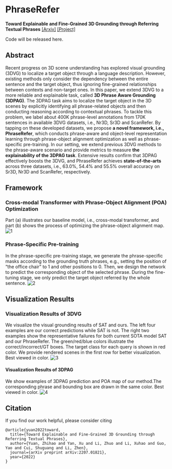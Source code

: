 # PhraseRefer

**Toward Explainable and Fine-Grained 3D Grounding through Referring Textual Phrases** [[Arxiv]](https://arxiv.org/abs/2207.01821) [[Project]](https://yanx27.github.io/phraserefer/)

Code will be released here.

## Abstract
Recent progress on 3D scene understanding has explored visual grounding (3DVG) to localize a target object through a language description. However, existing methods only consider the dependency between the entire sentence and the target object, thus ignoring fine-grained relationships between contexts and non-target ones. In this paper, we extend 3DVG to a more reliable and explainable task, called **3D Phrase Aware Grounding (3DPAG)**. The 3DPAG task aims to localize the target object in the 3D scenes by explicitly identifying all phrase-related objects and then conducting reasoning according to contextual phrases. To tackle this problem, we label about 400K phrase-level annotations from 170K sentences in available 3DVG datasets, i.e., Nr3D, Sr3D and ScanRefer. By tapping on these developed datasets, we propose **a novel framework, i.e., PhraseRefer**, which conducts phrase-aware and object-level representation learning through phrase-object alignment optimization as well as phrase-specific pre-training. In our setting, we extend previous 3DVG methods to the phrase-aware scenario and provide metrics to measure **the explainability of the 3DPAG task**. Extensive results confirm that 3DPAG effectively boosts the 3DVG, and PhraseRefer achieves **state-of-the-arts** across three datasets, i.e., 63.0%, 54.4% and 55.5% overall accuracy on Sr3D, Nr3D and ScanRefer, respectively.

## Framework
### Cross-modal Transformer with Phrase-Object Alignment (POA) Optimization
Part (a) illustrates our baseline model, i.e., cross-modal transformer, and part (b) shows the process of optimizing the phrase-object alignment map.
![1](https://yanx27.github.io/phraserefer/figs/figure2.png)

### Phrase-Specific Pre-training
In the phrase-specific pre-training stage, we generate the phrase-specific masks according to the grounding truth phrases, e.g., setting the position of “the office chair” to 1 and other positions to 0. Then, we design the network to predict the corresponding object of the selected phrase. During the fine-tuning stage, we only predict the target object referred by the whole sentence.
![2](https://yanx27.github.io/phraserefer/figs/figure3.png)

## Visualization Results
### Visualization Results of 3DVG
We visualize the visual grounding results of SAT and ours. The left four examples are our correct predictions while SAT is not. The right two examples show the representative failures for both current SOTA model SAT and our PhraseRefer. The green/red/blue colors illustrate the correct/incorrect/GT boxes. The target class for each query is shown in red color. We provide rendered scenes in the first row for better visualization. Best viewed in color.
![3](https://yanx27.github.io/phraserefer/figs/figure4.png)

#### Visualization Results of 3DPAG
We show examples of 3DPAG prediction and POA map of our method.The corresponding phrase and bounding box are drawn in the same color. Best viewed in color.
![4](https://yanx27.github.io/phraserefer/figs/figure5.png)

## Citation
If you find our work helpful, please consider citing
```
@article{yuan2022toward,
  title={Toward Explainable and Fine-Grained 3D Grounding through Referring Textual Phrases},
  author={Yuan, Zhihao and Yan, Xu and Li, Zhuo and Li, Xuhao and Guo, Yao and Cui, Shuguang and Li, Zhen},
  journal={arXiv preprint arXiv:2207.01821},
  year={2022}
}
```
